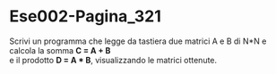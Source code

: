 # Ese002-Pagina_321
Scrivi un programma che legge da tastiera due matrici A e B di N*N e calcola la somma <b>C = A + B</b> <br>e il prodotto <b>D = A * B</b>, visualizzando le matrici ottenute.
